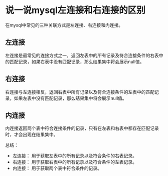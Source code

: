 # 说一说mysql左连接和右连接的区别

在mysql中常见的三种关联方式是左连接、右连接和内连接。

## 左连接

左连接是最常见的连接方式之一，返回左表中的所有记录及符合连接条件的右表中的匹配记录，如果右表中没有匹配记录，那么结果集中将会展示null值。

## 右连接

右连接与左连接相反，返回右表中所有记录以及符合连接条件的左表中的匹配记录，如果左表中没有匹配记录，那么结果集中将会展示null值。

## 内连接

内连接返回两个表中符合连接条件的记录，只有在左表和右表中都存在匹配记录时，才会出现在结果集中。

总结：

- 左连接： 用于获取左表中的所有记录以及符合条件的右表记录。
- 右连接： 用于获取右表中的所有记录以及符合条件的左表记录。
- 内连接： 用于获取两个表中符合条件的记录。
